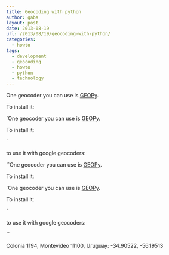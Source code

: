 ```yaml
---
title: Geocoding with python
author: gaba
layout: post
date: 2013-08-19
url: /2013/08/19/geocoding-with-python/
categories:
  - howto
tags:
  - development
  - geocoding
  - howto
  - python
  - technology
---
```

One geocoder you can use is [GEOPy][1].

  

  
To install it:
  
`One geocoder you can use is [GEOPy][1].

  

  
To install it:
  
` 
  
  
  

  
to use it with google geocoders:
  
  
  

  
 ``One geocoder you can use is [GEOPy][1].

  

  
To install it:
  
`One geocoder you can use is [GEOPy][1].

  

  
To install it:
  
` 
  
  
  

  
to use it with google geocoders:
  
  
  

  
`` 
  
  
  

  
Colonia 1194, Montevideo 11100, Uruguay: -34.90522, -56.19513

 [1]: https://code.google.com/p/geopy/